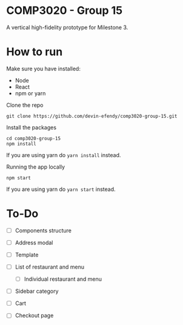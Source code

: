 # COMP3020 - Group 15

A vertical high-fidelity prototype for Milestone 3.

# How to run

Make sure you have installed:
- Node 
- React
- npm or yarn
 
Clone the repo
```
git clone https://github.com/devin-efendy/comp3020-group-15.git
```

Install the packages
```
cd comp3020-group-15 
npm install
```
If you are using yarn do `yarn install` instead.

Running the app locally
```
npm start
```
If you are using yarn do `yarn start` instead.

# To-Do

- [ ] Components structure

- [ ] Address modal

- [ ] Template

- [ ] List of restaurant and menu
  - [ ] Individual restaurant and menu
  
- [ ] Sidebar category

- [ ] Cart

- [ ] Checkout page